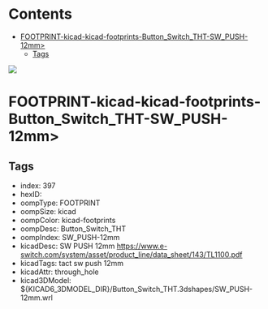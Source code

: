 



Contents
========

* [FOOTPRINT-kicad-kicad-footprints-Button_Switch_THT-SW_PUSH-12mm>](#footprint-kicad-kicad-footprints-button_switch_tht-sw_push-12mm)
	* [Tags](#tags)
  
![][im]
# FOOTPRINT-kicad-kicad-footprints-Button_Switch_THT-SW_PUSH-12mm>

## Tags

- index: 397
- hexID: 
- oompType: FOOTPRINT
- oompSize: kicad
- oompColor: kicad-footprints
- oompDesc: Button_Switch_THT
- oompIndex: SW_PUSH-12mm
- kicadDesc: SW PUSH 12mm https://www.e-switch.com/system/asset/product_line/data_sheet/143/TL1100.pdf
- kicadTags: tact sw push 12mm
- kicadAttr: through_hole
- kicad3DModel: ${KICAD6_3DMODEL_DIR}/Button_Switch_THT.3dshapes/SW_PUSH-12mm.wrl



[im]: image.png
